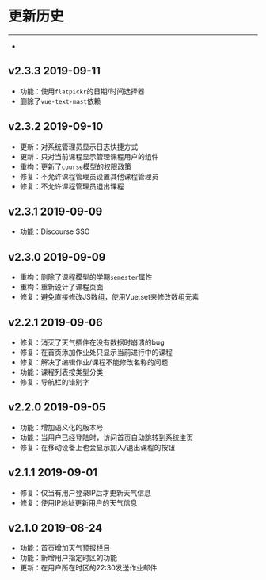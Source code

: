 # 更新历史

--- 

- <!-- -->

## v2.3.3 2019-09-11

- 功能：使用`flatpickr`的日期/时间选择器
- 删除了`vue-text-mast`依赖

## v2.3.2 2019-09-10

- 更新：对系统管理员显示日志快捷方式
- 更新：只对当前课程显示管理课程用户的组件
- 重构：更新了`course`模型的权限政策
- 修复：不允许课程管理员设置其他课程管理员
- 修复：不允许课程管理员退出课程

## v2.3.1 2019-09-09

- 功能：Discourse SSO

## v2.3.0 2019-09-09

- 重构：删除了课程模型的学期`semester`属性
- 重构：重新设计了课程页面
- 修复：避免直接修改JS数组，使用Vue.set来修改数组元素

## v2.2.1 2019-09-06

- 修复：消灭了天气插件在没有数据时崩溃的bug
- 修复：在首页添加作业处只显示当前进行中的课程
- 修复：解决了编辑作业/课程不能修改名称的问题
- 功能：课程列表按类型分类
- 修复：导航栏的错别字

## v2.2.0 2019-09-05

- 功能：增加语义化的版本号
- 功能：当用户已经登陆时，访问首页自动跳转到系统主页
- 修复：在移动设备上也会显示加入/退出课程的按钮

## v2.1.1 2019-09-01

- 修复：仅当有用户登录IP后才更新天气信息
- 修复：使用IP地址更新用户的天气信息

## v2.1.0 2019-08-24

- 功能：首页增加天气预报栏目
- 功能：新增用户指定时区的功能
- 更新：在用户所在时区的22:30发送作业邮件
